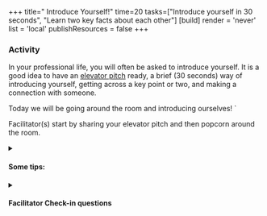 +++ 
title=" Introduce Yourself!" 
time=20 
tasks=["Introduce yourself in 30 seconds", "Learn two key facts about each other"]
[build] 
    render = 'never' 
    list = 'local' 
    publishResources = false 
+++

### Activity

In your professional life, you will often be asked to introduce yourself. It is a good idea to have an [elevator pitch](https://careerdevelopment.princeton.edu/sites/g/files/toruqf1041/files/media/elevator_pitch.pdf) ready, a brief (30 seconds) way of introducing yourself, getting across a key point or two, and making a connection with someone.

Today we will be going around the room and introducing ourselves! `

Facilitator(s) start by sharing your elevator pitch and then popcorn around the room.

<details>
<summary>

#### Some tips:

</summary>

- Your response should be around 30 seconds. Think: What do you do? What are your skills, passions, or hobbies? What motivates you?
- Have a list of items ready but tailor what you say to your audience. For example, at a technical conference focus on your technical interests rather than your love of making cupcakes, but on the first day of a new job introducing yourself to your new team, add 1-2 personal details.
- Structure your response: Who are you? Where are you from? Where have you worked? Have you studied somewhere and what subjects?
- Try to be enthusiastic, let your personality and confidence shine
- Allow space for follow-up questions
- It will feel awkward and nerve-wracking the first couple of times, practice-practice-practice to feel confident
</details>
<details>
<summary>

#### Facilitator Check-in questions

</summary>

- How did you feel about public speaking?
- What are some strategies to feel more confident when public speaking?
- What activities could you share to create a connection? Ex. Sports, Hobbies

</details>
